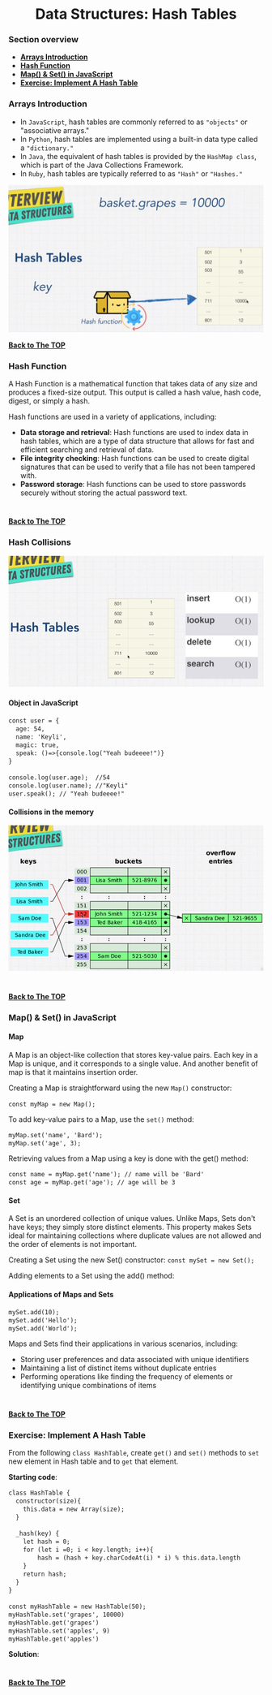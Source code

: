 <h1 align="center">Data Structures: Hash Tables</h1>

### Section overview
* **[Arrays Introduction](#data-structure)**
* **[Hash Function](#hash-function)**
* **[Map() & Set() in JavaScript](#map-set)**
* **[Exercise: Implement A Hash Table](#e-hash-table)**


### Arrays Introduction
- In ``JavaScript``, hash tables are commonly referred to as ``"objects"`` or "associative arrays."
- In ``Python``, hash tables are implemented using a built-in data type called a ``"dictionary."``
- In ``Java``, the equivalent of hash tables is provided by the ``HashMap class``, which is part of the Java Collections Framework. 
- In ``Ruby``, hash tables are typically referred to as ``"Hash"`` or ``"Hashes."``

![Hash Tables](https://github.com/tsokac2/-_-_Data_Structures_Algorithms/blob/main/src/09.JPG)

**[Back to The TOP](#section-overview)**

### Hash Function

A Hash Function is a mathematical function that takes data of any size and produces a fixed-size output. This output is called a hash value, hash code, digest, or simply a hash. 

Hash functions are used in a variety of applications, including:

- **Data storage and retrieval**: Hash functions are used to index data in hash tables, which are a type of data structure that allows for fast and efficient searching and retrieval of data.
- **File integrity checking**: Hash functions can be used to create digital signatures that can be used to verify that a file has not been tampered with.
- **Password storage**: Hash functions can be used to store passwords securely without storing the actual password text.

#
**[Back to The TOP](#section-overview)**

### Hash Collisions

![Hash Tables](https://github.com/tsokac2/-_-_Data_Structures_Algorithms/blob/main/src/10.JPG)

#### Object in JavaScript
```
const user = {
  age: 54,
  name: 'Keyli',
  magic: true,
  speak: ()=>{console.log("Yeah budeeee!")}
}

console.log(user.age);  //54
console.log(user.name); //"Keyli"
user.speak(); // "Yeah budeeee!"
```

#### Collisions in the memory

![Hash Tables](https://github.com/tsokac2/-_-_Data_Structures_Algorithms/blob/main/src/11.JPG)

#
**[Back to The TOP](#section-overview)**

### <a name="map-set">Map() & Set() in JavaScript</a>

#### Map
A Map is an object-like collection that stores key-value pairs. Each key in a Map is unique, and it corresponds to a single value. And another benefit of map is that it maintains insertion order.

Creating a Map is straightforward using the new ``Map()`` constructor:

``const myMap = new Map();``

To add key-value pairs to a Map, use the ``set()`` method:
```
myMap.set('name', 'Bard');
myMap.set('age', 3);
```

Retrieving values from a Map using a key is done with the get() method:
```
const name = myMap.get('name'); // name will be 'Bard'
const age = myMap.get('age'); // age will be 3
```

#### Set
A Set is an unordered collection of unique values. Unlike Maps, Sets don't have keys; they simply store distinct elements. This property makes Sets ideal for maintaining collections where duplicate values are not allowed and the order of elements is not important.

Creating a Set using the new Set() constructor:
``const mySet = new Set();``

Adding elements to a Set using the add() method:

#### Applications of Maps and Sets
```
mySet.add(10);
mySet.add('Hello');
mySet.add('World');
```

Maps and Sets find their applications in various scenarios, including:

- Storing user preferences and data associated with unique identifiers
- Maintaining a list of distinct items without duplicate entries
- Performing operations like finding the frequency of elements or identifying unique combinations of items

#
**[Back to The TOP](#section-overview)**

### <a name="e-hash-table">Exercise: Implement A Hash Table</a>

From the following ``class HashTable``, create  ``get()`` and ``set()`` methods to ``set`` new element in Hash table and to ``get`` that element. 

**Starting code**:

```
class HashTable {
  constructor(size){
    this.data = new Array(size);
  }

  _hash(key) {
    let hash = 0;
    for (let i =0; i < key.length; i++){
        hash = (hash + key.charCodeAt(i) * i) % this.data.length
    }
    return hash;
  }
}

const myHashTable = new HashTable(50);
myHashTable.set('grapes', 10000)
myHashTable.get('grapes')
myHashTable.set('apples', 9)
myHashTable.get('apples')
```

**Solution**:



#
**[Back to The TOP](#section-overview)**